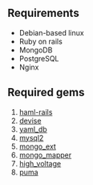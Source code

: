 Requirements
------------------------
- Debian-based linux
- Ruby on rails
- MongoDB
- PostgreSQL
- Nginx

Required gems
------------------------
1. [haml-rails](https://github.com/indirect/haml-rails)
2. [devise](https://github.com/plataformatec/devise)
3. [yaml_db](https://github.com/ludicast/yaml_db)
4. [mysql2](https://github.com/brianmario/mysql2)
5. [mongo_ext](https://github.com/biot023/mongo_ext)
6. [mongo_mapper](https://github.com/jnunemaker/mongomapper)
7. [high_voltage](https://github.com/thoughtbot/high_voltage)
8. [puma](https://github.com/puma/puma)
